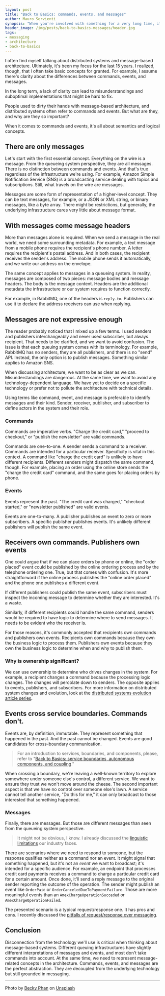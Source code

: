 ```yaml
---
layout: post
title: "Back to Basics: commands, events, and messages"
author: Mauro Servienti
synopsis: "When you're involved with something for a very long time, it's easy to fall into the trap of taking many concepts for granted. Let's go back to the basics and build a common foundation. Today's topics are commands, events, and messages."
header_image: /img/posts/back-to-basics-messages/header.jpg
tags:
- messaging
- architecture
- back-to-basics
---
```


I often find myself talking about distributed systems and message-based architecture. Ultimately, it's been my focus for the last 15 years. I realized, though, that I often take basic concepts for granted. For example, I assume there's clarity about the differences between commands, events, and messages.

In the long term, a lack of clarity can lead to misunderstandings and suboptimal implementations that might be hard to fix.

People used to dirty their hands with message-based architecture, and distributed systems often refer to commands and events. But what are they, and why are they so important?

When it comes to commands and events, it's all about semantics and logical concepts.

## There are only messages

Let's start with the first essential concept. Everything on the wire is a message. From the queueing system perspective, they are all messages. There is no distinction between commands and events. And that's true regardless of the infrastructure we're using. For example, Amazon Simple Notification Service (SNS) is a broadcasting service dealing with topics and subscriptions. Still, what travels on the wire are messages.

Messages are some form of representation of a higher-level concept. They can be text messages, for example, or a JSON or XML string, or binary messages, like a byte array. There might be restrictions, but generally, the underlying infrastructure cares very little about message format.

## With messages come message headers

More than messages alone is required. When we send a message in the real world, we need some surrounding metadata. For example, a text message from a mobile phone requires the recipient's phone number. A letter requires the recipient's postal address. And in both cases, the recipient receives the sender's address. The mobile phone sends it automatically, and we write our address on the envelope.

The same concept applies to messages in a queueing system. In reality, messages are composed of two pieces: message bodies and message headers. The body is the message content. Headers are the additional metadata the infrastructure or our system requires to function correctly.

For example, in RabbitMQ, one of the headers is `reply-to`. Publishers can use it to declare the address receivers can use when replying.

## Messages are not expressive enough

The reader probably noticed that I mixed up a few terms. I used senders and publishers interchangeably and never used subscriber, but always recipient. That needs to be clarified, and we want to avoid confusion. The issue is that each queuing system comes with its terminology. For example, RabbitMQ has no senders, they are all publishers, and there is no "send" API. Instead, the only option is to publish messages. Something similar applies to Amazon SNS.

When discussing architecture, we want to be as clear as we can. Misunderstandings are dangerous. At the same time, we want to avoid any technology-dependent language. We have yet to decide on a specific technology or prefer not to pollute the architecture with technical details.

Using terms like command, event, and message is preferable to identify messages and their kind. Sender, receiver, publisher, and subscriber to define actors in the system and their role.

### Commands

Commands are imperative verbs. "Charge the credit card," "proceed to checkout," or "publish the newsletter" are valid commands.

Commands are one-to-one. A sender sends a command to a receiver. Commands are intended for a particular receiver. Specificity is vital in this context. A command like "charge the credit card" is unlikely to have different recipients. Different senders might dispatch the same command, though. For example, placing an order using the online store sends the "charge the credit card" command, and the same goes for placing orders by phone.

### Events

Events represent the past. "The credit card was charged," "checkout started," or "newsletter published" are valid events.

Events are one-to-many. A publisher publishes an event to zero or more subscribers. A specific publisher publishes events. It's unlikely different publishers will publish the same event.

## Receivers own commands. Publishers own events

One could argue that if we can place orders by phone or online, the "order placed" event could be published by the online ordering process and by the telephone ordering one. True, but that comes with confusion. It's more straightforward if the online process publishes the "online order placed" and the phone one publishes a different event.

If different publishers could publish the same event, subscribers must inspect the incoming message to determine whether they are interested. It's a waste.

Similarly, if different recipients could handle the same command, senders would be required to have logic to determine where to send messages. It needs to be evident who the receiver is.

For those reasons, it's commonly accepted that recipients own commands and publishers own events. Recipients own commands because they own the business logic to process them. Publishers own events because they own the business logic to determine when and why to publish them.

### Why is ownership significant?

We can use ownership to determine who drives changes in the system. For example, a recipient changes a command because the processing logic changes. The changes will percolate down to senders. The opposite applies to events, publishers, and subscribers. For more information on distributed system changes and evolution, look at the [distributed systems evolution article series](https://milestone.topics.it/series/distributed-systems-evolution.html).

## Events cross service boundaries. Commands don't.

Events are, by definition, immutable. They represent something that happened in the past. And the past cannot be changed. Events are good candidates for cross-boundary communication.

> For an introduction to services, boundaries, and components, please, refer to "[Back to Basics: service boundaries, autonomous components, and coupling](https://milestone.topics.it/2023/05/17/back-to-basics-boundaries.html)."

When crossing a boundary, we're leaving a well-known territory to explore somewhere under someone else's control, a different service. We want to ensure they trust we won't move around the cheese. The second important aspect is that we have no control over someone else's lawn. A service cannot tell another service, "Do this for me," it can only broadcast to those interested that something happened.

### Messages

Finally, there are messages. But those are different messages than seen from the queueing system perspective.

> It might not be obvious, I know. I already discussed the [linguistic limitations](https://milestone.topics.it/2021/09/15/linguistic-limitation.html) our industry faces.

There are scenarios where we need to respond to someone, but the response qualifies neither as a command nor an event. It might signal that something happened, but it's not an _event_ we want to broadcast; it's intended for a specific audience. For example, an endpoint that processes credit card payments receives a command to charge a particular credit card for a certain amount. Once done, it'll send a reply message to the original sender reporting the outcome of the operation. The sender might publish an event like `OrderPaid` or `OrderCanceledDueToPaymentFailure`. Those are more meaningful events than an `AmexChargeOperationSucceded` or `AmexChargeOperationFailed`.

The presented scenario is a typical request/response one. It has pros and cons. I recently discussed the [pitfalls of request/response over messaging](https://milestone.topics.it/2023/01/19/pitfalls-of-request-response-over-messaging.html).

## Conclusion

Disconnection from the technology we'll use is critical when thinking about message-based systems. Different queuing infrastructures have slightly different interpretations of messages and events, and most don't take commands into account. At the same time, we need to represent message-related concepts in the architecture. Commands, events, and messages are the perfect abstraction. They are decoupled from the underlying technology but still grounded in messaging.

---

Photo by <a href="https://unsplash.com/@beckyphan?utm_source=unsplash&utm_medium=referral&utm_content=creditCopyText">Becky Phan</a> on <a href="https://unsplash.com/photos/BVYRU3aFKsU?utm_source=unsplash&utm_medium=referral&utm_content=creditCopyText">Unsplash</a>
